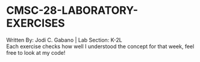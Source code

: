 # CMSC-28-LABORATORY-EXERCISES
Written By: Jodi C. Gabano | Lab Section: K-2L  
Each exercise checks how well I understood the concept for that week, feel free to look at my code!
